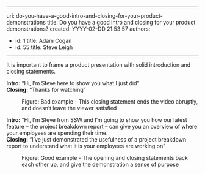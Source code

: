 

---
uri: do-you-have-a-good-intro-and-closing-for-your-product-demonstrations
title: Do you have a good intro and closing for your product demonstrations?
created: YYYY-02-DD 21:53:57
authors:
  - id: 1
    title: Adam Cogan
  - id: 55
    title: Steve Leigh
---




<span class='intro'> It is important to frame a product presentation with&#160;solid&#160;introduction and closing statements.&#160;<br> </span>

<p class="ssw15-rteElement-GreyBox"><strong>​Intro&#58;</strong>&#160;“Hi, I’m Steve here to show you what I just did”<br><strong>Closing&#58;</strong>&#160;“Thanks for watching”</p><dd class="ssw15-rteElement-FigureBad">​​Figure&#58; Bad example - This closing statement ends the video abruptly, and doesn’t leave the viewer satisfied​</dd><p class="ssw15-rteElement-GreyBox"><strong>Intro&#58;</strong>&#160;“Hi, I’m Steve from SSW and I’m going to show you how our latest feature – the project breakdown report – can give you an overview of where your employees are spending their time.​<br><strong>Closing&#58;</strong>&#160;“I’ve just demonstrated the usefulness of a project breakdown report to understand what it is your employees are working on”</p><dd class="ssw15-rteElement-FigureGood">​​​Figure&#58; Good example -&#160;The opening and closing statements back each other up, and give the demonstration a sense of purpose​<br></dd><p><br></p>


